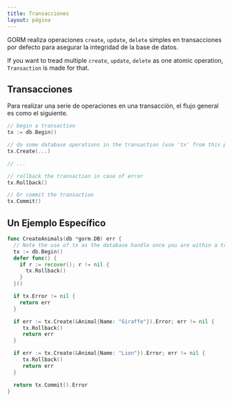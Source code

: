 ```yaml
---
title: Transacciones
layout: página
---
```

GORM realiza operaciones `create`, `update`, `delete` simples en transacciones por defecto para asegurar la integridad de la base de datos.

If you want to tread multiple `create`, `update`, `delete` as one atomic operation, `Transaction` is made for that.

## Transacciones

Para realizar una serie de operaciones en una transacción, el flujo general es como el siguiente.

```go
// begin a transaction
tx := db.Begin()

// do some database operations in the transaction (use 'tx' from this point, not 'db')
tx.Create(...)

// ...

// rollback the transaction in case of error
tx.Rollback()

// Or commit the transaction
tx.Commit()
```

## Un Ejemplo Específico

```go
func CreateAnimals(db *gorm.DB) err {
  // Note the use of tx as the database handle once you are within a transaction
  tx := db.Begin()
  defer func() {
    if r := recover(); r != nil {
      tx.Rollback()
    }
  }()

  if tx.Error != nil {
    return err
  }

  if err := tx.Create(&Animal{Name: "Giraffe"}).Error; err != nil {
     tx.Rollback()
     return err
  }

  if err := tx.Create(&Animal{Name: "Lion"}).Error; err != nil {
     tx.Rollback()
     return err
  }

  return tx.Commit().Error
}
```